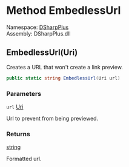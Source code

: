 # Method EmbedlessUrl

Namespace: [DSharpPlus](DSharpPlus.md)  
Assembly: DSharpPlus.dll

## <a id="DSharpPlus_Formatter_EmbedlessUrl_System_Uri_"></a>EmbedlessUrl\(Uri\)

Creates a URL that won't create a link preview.

```csharp
public static string EmbedlessUrl(Uri url)
```

### Parameters

`url` [Uri](https://learn.microsoft.com/dotnet/api/system.uri)

Url to prevent from being previewed.

### Returns

[string](https://learn.microsoft.com/dotnet/api/system.string)

Formatted url.

